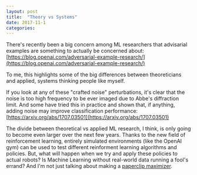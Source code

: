 ```yaml
---
layout: post
title:  "Theory vs Systems"
date: 2017-11-1
categories:
---
```


There's recently been a big concern among ML researchers that advisarial examples are something to actually be concerned about: [https://blog.openai.com/adversarial-example-research/](https://blog.openai.com/adversarial-example-research/)

To me, this highlights some of the big differences between theoreticians and applied, systems thinking people like myself.

If you look at any of these "crafted noise" perturbations, it's clear that the noise is too high frequency to be ever imaged due to Abbe's diffraction limit. And some have tried this in practice and shown that, if anything, adding noise may improve classification performance: [https://arxiv.org/abs/1707.03501](https://arxiv.org/abs/1707.03501)

The divide between theoretical vs applied ML research, I think, is only going to become even larger over the next few years. Thanks to the new field of reinforcement learning, entirely simulated environments (like the OpenAI gym) can be used to test different reinforment learning algorithms and policies. But, what will happen when we try and apply these policies to actual robots? Is Machine Learning without real-world data running a fool's errand? And I'm not just talking about making a [paperclip maximizer](https://en.wikipedia.org/wiki/Instrumental_convergence).

